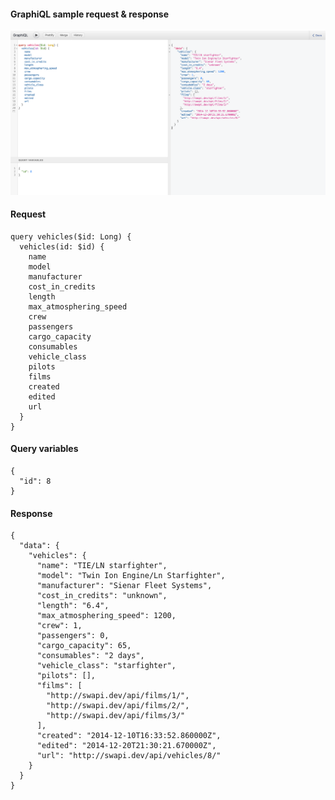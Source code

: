 #### GraphiQL sample request & response

![screenshot](https://github.com/surajcm/graphql-primer/blob/main/dev/img/graphiql_vehicles_by_id.png?raw=true)

#### Request
```
query vehicles($id: Long) {
  vehicles(id: $id) {
    name
    model
    manufacturer
    cost_in_credits
    length
    max_atmosphering_speed
    crew
    passengers
    cargo_capacity
    consumables
    vehicle_class
    pilots
    films
    created
    edited
    url
  }
}

```

#### Query variables
```
{
  "id": 8
}
```

#### Response
```
{
  "data": {
    "vehicles": {
      "name": "TIE/LN starfighter",
      "model": "Twin Ion Engine/Ln Starfighter",
      "manufacturer": "Sienar Fleet Systems",
      "cost_in_credits": "unknown",
      "length": "6.4",
      "max_atmosphering_speed": 1200,
      "crew": 1,
      "passengers": 0,
      "cargo_capacity": 65,
      "consumables": "2 days",
      "vehicle_class": "starfighter",
      "pilots": [],
      "films": [
        "http://swapi.dev/api/films/1/",
        "http://swapi.dev/api/films/2/",
        "http://swapi.dev/api/films/3/"
      ],
      "created": "2014-12-10T16:33:52.860000Z",
      "edited": "2014-12-20T21:30:21.670000Z",
      "url": "http://swapi.dev/api/vehicles/8/"
    }
  }
}
```